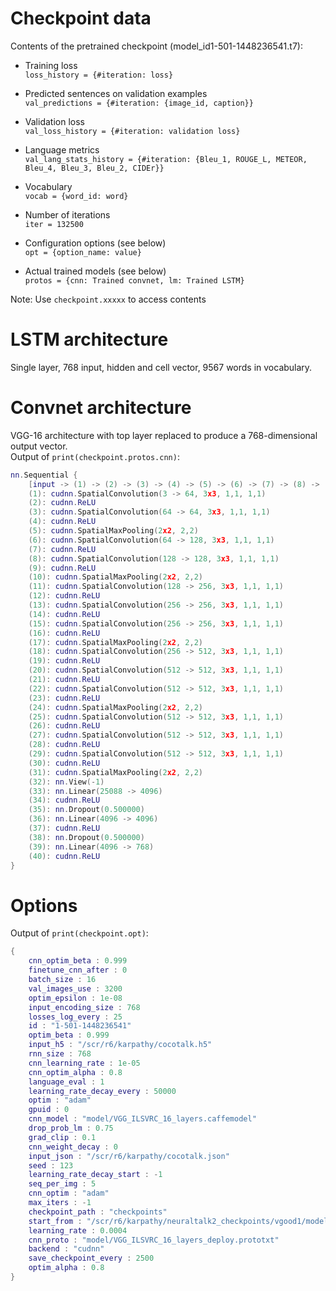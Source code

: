 # Checkpoint data
Contents of the pretrained checkpoint (model_id1-501-1448236541.t7):

* Training loss  
`loss_history = {#iteration: loss}`

* Predicted sentences on validation examples  
`val_predictions = {#iteration: {image_id, caption}}`

* Validation loss  
`val_loss_history = {#iteration: validation loss}`

* Language metrics  
`val_lang_stats_history = {#iteration: {Bleu_1, ROUGE_L, METEOR, Bleu_4, Bleu_3, Bleu_2, CIDEr}}`

* Vocabulary  
`vocab = {word_id: word}`

* Number of iterations  
`iter = 132500`

* Configuration options (see below)  
`opt = {option_name: value}`

* Actual trained models (see below)  
`protos = {cnn: Trained convnet, lm: Trained LSTM}`

Note: Use `checkpoint.xxxxx` to access contents

# LSTM architecture
Single layer, 768 input, hidden and cell vector, 9567 words in vocabulary.

# Convnet architecture
VGG-16 architecture with top layer replaced to produce a 768-dimensional output vector.  
Output of `print(checkpoint.protos.cnn)`:

```lua
nn.Sequential {
	[input -> (1) -> (2) -> (3) -> (4) -> (5) -> (6) -> (7) -> (8) -> (9) -> (10) -> (11) -> (12) -> (13) -> (14) -> (15) -> (16) -> (17) -> (18) -> (19) -> (20) -> (21) -> (22) -> (23) -> (24) -> (25) -> (26) -> (27) -> (28) -> (29) -> (30) -> (31) -> (32) -> (33) -> (34) -> (35) -> (36) -> (37) -> (38) -> (39) -> (40) -> output]
	(1): cudnn.SpatialConvolution(3 -> 64, 3x3, 1,1, 1,1)
	(2): cudnn.ReLU
	(3): cudnn.SpatialConvolution(64 -> 64, 3x3, 1,1, 1,1)
	(4): cudnn.ReLU
	(5): cudnn.SpatialMaxPooling(2x2, 2,2)
	(6): cudnn.SpatialConvolution(64 -> 128, 3x3, 1,1, 1,1)
	(7): cudnn.ReLU
	(8): cudnn.SpatialConvolution(128 -> 128, 3x3, 1,1, 1,1)
	(9): cudnn.ReLU
	(10): cudnn.SpatialMaxPooling(2x2, 2,2)
	(11): cudnn.SpatialConvolution(128 -> 256, 3x3, 1,1, 1,1)
	(12): cudnn.ReLU
	(13): cudnn.SpatialConvolution(256 -> 256, 3x3, 1,1, 1,1)
	(14): cudnn.ReLU
	(15): cudnn.SpatialConvolution(256 -> 256, 3x3, 1,1, 1,1)
	(16): cudnn.ReLU
	(17): cudnn.SpatialMaxPooling(2x2, 2,2)
	(18): cudnn.SpatialConvolution(256 -> 512, 3x3, 1,1, 1,1)
	(19): cudnn.ReLU
	(20): cudnn.SpatialConvolution(512 -> 512, 3x3, 1,1, 1,1)
	(21): cudnn.ReLU
	(22): cudnn.SpatialConvolution(512 -> 512, 3x3, 1,1, 1,1)
	(23): cudnn.ReLU
	(24): cudnn.SpatialMaxPooling(2x2, 2,2)
	(25): cudnn.SpatialConvolution(512 -> 512, 3x3, 1,1, 1,1)
	(26): cudnn.ReLU
	(27): cudnn.SpatialConvolution(512 -> 512, 3x3, 1,1, 1,1)
	(28): cudnn.ReLU
	(29): cudnn.SpatialConvolution(512 -> 512, 3x3, 1,1, 1,1)
	(30): cudnn.ReLU
	(31): cudnn.SpatialMaxPooling(2x2, 2,2)
	(32): nn.View(-1)
	(33): nn.Linear(25088 -> 4096)
	(34): cudnn.ReLU
	(35): nn.Dropout(0.500000)
	(36): nn.Linear(4096 -> 4096)
	(37): cudnn.ReLU
	(38): nn.Dropout(0.500000)
	(39): nn.Linear(4096 -> 768)
	(40): cudnn.ReLU
}
```

# Options
Output of `print(checkpoint.opt)`:

```lua
{
	cnn_optim_beta : 0.999
	finetune_cnn_after : 0
	batch_size : 16
	val_images_use : 3200
	optim_epsilon : 1e-08
	input_encoding_size : 768
	losses_log_every : 25
	id : "1-501-1448236541"
	optim_beta : 0.999
	input_h5 : "/scr/r6/karpathy/cocotalk.h5"
	rnn_size : 768
	cnn_learning_rate : 1e-05
	cnn_optim_alpha : 0.8
	language_eval : 1
	learning_rate_decay_every : 50000
	optim : "adam"
	gpuid : 0
	cnn_model : "model/VGG_ILSVRC_16_layers.caffemodel"
	drop_prob_lm : 0.75
	grad_clip : 0.1
	cnn_weight_decay : 0
	input_json : "/scr/r6/karpathy/cocotalk.json"
	seed : 123
	learning_rate_decay_start : -1
	seq_per_img : 5
	cnn_optim : "adam"
	max_iters : -1
	checkpoint_path : "checkpoints"
	start_from : "/scr/r6/karpathy/neuraltalk2_checkpoints/vgood1/model_id3-230-1448140513.t7"
	learning_rate : 0.0004
	cnn_proto : "model/VGG_ILSVRC_16_layers_deploy.prototxt"
	backend : "cudnn"
	save_checkpoint_every : 2500
	optim_alpha : 0.8
}
```
